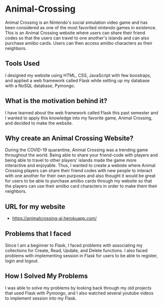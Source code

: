 # Animal-Crossing
Animal Crossing is an Nintendo's social simulation video game and has been considered as one of the most favorited nintendo games in existence. This is an Animal Crossing website
where users can share their friend codes so that the users can travel to one another's islands and can also purchase amiibo cards. 
Users can then access amiibo characters as their neighbors.

## Tools Used
I designed my website using HTML, CSS, JavaScript with few boostraps, and applied a web framework called Flask while setting up my database with a NoSQL database, Pymongo.

## What is the motivation behind it?
I have learned about the web framework called Flask this past semester and I wanted to apply this knowledge into my favorite game, Animal Crossing, and decided to make the website.

## Why create an Animal Crossing Website?
During the COVID-19 quarantine, Animal Crossing was a trending game throughout the world. Being able to share your friend-code with players and being able to travel to other players’ islands made the game more interactive and enjoyable.
Thus, I wanted to create a webiste where Animal Crossing players can share their friend codes with new people to interact with one another for their own purposes and also thought it would be great for users 
to be able to purchase amiibo cards through my website so that the players can use their amiibo card characters in order to make them their neighbors. 

## URL for my website
- https://animalcrossing-aj.herokuapp.com/

## Problems that I faced
Since I am a beginner to Flask, I faced problems with associating my collections for Create, Read, Update, and Delete functions. I also faced problems with implementing session in Flask for users to be able to register, login and logout.

## How I Solved My Problems
I was able to solve my problems by looking back through my old projects that used Flask with Pymongo, and I also watched several youtube videos to implement session into my Flask.

